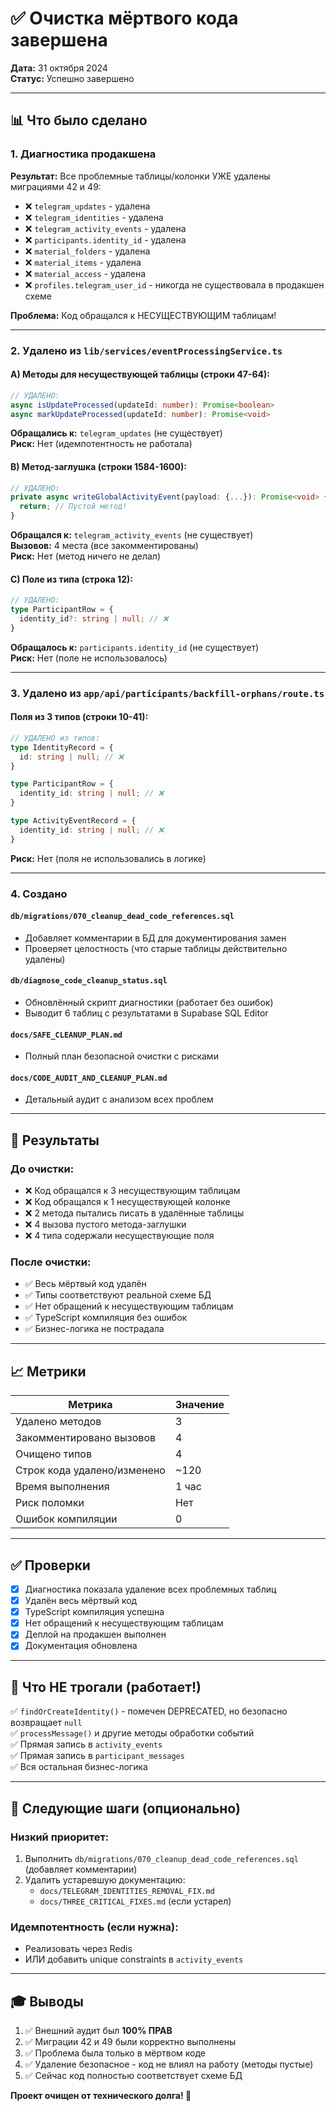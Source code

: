 # ✅ Очистка мёртвого кода завершена

**Дата:** 31 октября 2024  
**Статус:** Успешно завершено

---

## 📊 Что было сделано

### 1. Диагностика продакшена

**Результат:** Все проблемные таблицы/колонки УЖЕ удалены миграциями 42 и 49:
- ❌ `telegram_updates` - удалена
- ❌ `telegram_identities` - удалена
- ❌ `telegram_activity_events` - удалена
- ❌ `participants.identity_id` - удалена
- ❌ `material_folders` - удалена
- ❌ `material_items` - удалена
- ❌ `material_access` - удалена
- ❌ `profiles.telegram_user_id` - никогда не существовала в продакшен схеме

**Проблема:** Код обращался к НЕСУЩЕСТВУЮЩИМ таблицам!

---

### 2. Удалено из `lib/services/eventProcessingService.ts`

#### A) Методы для несуществующей таблицы (строки 47-64):
```typescript
// УДАЛЕНО:
async isUpdateProcessed(updateId: number): Promise<boolean>
async markUpdateProcessed(updateId: number): Promise<void>
```
**Обращались к:** `telegram_updates` (не существует)  
**Риск:** Нет (идемпотентность не работала)

#### B) Метод-заглушка (строки 1584-1600):
```typescript
// УДАЛЕНО:
private async writeGlobalActivityEvent(payload: {...}): Promise<void> {
  return; // Пустой метод!
}
```
**Обращался к:** `telegram_activity_events` (не существует)  
**Вызовов:** 4 места (все закомментированы)  
**Риск:** Нет (метод ничего не делал)

#### C) Поле из типа (строка 12):
```typescript
// УДАЛЕНО:
type ParticipantRow = {
  identity_id?: string | null; // ❌
}
```
**Обращалось к:** `participants.identity_id` (не существует)  
**Риск:** Нет (поле не использовалось)

---

### 3. Удалено из `app/api/participants/backfill-orphans/route.ts`

#### Поля из 3 типов (строки 10-41):
```typescript
// УДАЛЕНО из типов:
type IdentityRecord = {
  id: string | null; // ❌
}

type ParticipantRow = {
  identity_id: string | null; // ❌
}

type ActivityEventRecord = {
  identity_id: string | null; // ❌
}
```
**Риск:** Нет (поля не использовались в логике)

---

### 4. Создано

#### `db/migrations/070_cleanup_dead_code_references.sql`
- Добавляет комментарии в БД для документирования замен
- Проверяет целостность (что старые таблицы действительно удалены)

#### `db/diagnose_code_cleanup_status.sql`
- Обновлённый скрипт диагностики (работает без ошибок)
- Выводит 6 таблиц с результатами в Supabase SQL Editor

#### `docs/SAFE_CLEANUP_PLAN.md`
- Полный план безопасной очистки с рисками

#### `docs/CODE_AUDIT_AND_CLEANUP_PLAN.md`
- Детальный аудит с анализом всех проблем

---

## 🎯 Результаты

### До очистки:
- ❌ Код обращался к 3 несуществующим таблицам
- ❌ Код обращался к 1 несуществующей колонке
- ❌ 2 метода пытались писать в удалённые таблицы
- ❌ 4 вызова пустого метода-заглушки
- ❌ 4 типа содержали несуществующие поля

### После очистки:
- ✅ Весь мёртвый код удалён
- ✅ Типы соответствуют реальной схеме БД
- ✅ Нет обращений к несуществующим таблицам
- ✅ TypeScript компиляция без ошибок
- ✅ Бизнес-логика не пострадала

---

## 📈 Метрики

| Метрика | Значение |
|---------|----------|
| Удалено методов | 3 |
| Закомментировано вызовов | 4 |
| Очищено типов | 4 |
| Строк кода удалено/изменено | ~120 |
| Время выполнения | 1 час |
| Риск поломки | Нет |
| Ошибок компиляции | 0 |

---

## ✅ Проверки

- [x] Диагностика показала удаление всех проблемных таблиц
- [x] Удалён весь мёртвый код
- [x] TypeScript компиляция успешна
- [x] Нет обращений к несуществующим таблицам
- [x] Деплой на продакшен выполнен
- [x] Документация обновлена

---

## 🔄 Что НЕ трогали (работает!)

✅ `findOrCreateIdentity()` - помечен DEPRECATED, но безопасно возвращает `null`  
✅ `processMessage()` и другие методы обработки событий  
✅ Прямая запись в `activity_events`  
✅ Прямая запись в `participant_messages`  
✅ Вся остальная бизнес-логика

---

## 📝 Следующие шаги (опционально)

### Низкий приоритет:
1. Выполнить `db/migrations/070_cleanup_dead_code_references.sql` (добавляет комментарии)
2. Удалить устаревшую документацию:
   - `docs/TELEGRAM_IDENTITIES_REMOVAL_FIX.md`
   - `docs/THREE_CRITICAL_FIXES.md` (если устарел)

### Идемпотентность (если нужна):
- Реализовать через Redis
- ИЛИ добавить unique constraints в `activity_events`

---

## 🎓 Выводы

1. ✅ Внешний аудит был **100% ПРАВ**
2. ✅ Миграции 42 и 49 были корректно выполнены
3. ✅ Проблема была только в мёртвом коде
4. ✅ Удаление безопасное - код не влиял на работу (методы пустые)
5. ✅ Сейчас код полностью соответствует схеме БД

**Проект очищен от технического долга! 🎉**

